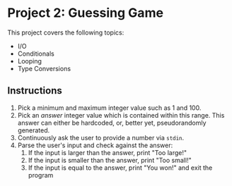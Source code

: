 # Project 2: Guessing Game

This project covers the following topics:

- I/O
- Conditionals
- Looping
- Type Conversions

## Instructions

1. Pick a minimum and maximum integer value such as 1 and 100.
2. Pick an *answer* integer value which is contained within this range. This answer can either be hardcoded, or, better yet, pseudorandomly generated.
3. Continuously ask the user to provide a number via
`stdin`.
4. Parse the user's input and check against the answer:
    1. If the input is larger than the answer, print "Too large!"
    1. If the input is smaller than the answer, print "Too small!"
    1. If the input is equal to the answer, print "You won!" and exit the program

